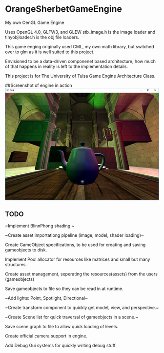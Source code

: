 # OrangeSherbetGameEngine
My own OenGL Game Engine

Uses OpenGL 4.0, GLFW3, and GLEW
stb_image.h is the image loader and tinyobjloader.h is the obj file loaders.

This game enging originally used CML, my own math library, but switched over to glm as it is well suited to this project.

Envisioned to be a data-driven componenet based architecture, how much of that happens in reality is left to the implementation details.

This project is for The University of Tulsa Game Engine Architecture Class.

##Screenshot of engine in action
![](https://github.com/cdgiessen/OrangeSherbetGameEngine/blob/master/ADS%20with%20point%2C%20dir%2C%20and%20spot%20lights%20working.PNG)


## TODO 
~Implement BlinnPhong shading.~

~Create asset importationg pipeline (image, model, shader loading)~

Create GameObject specifications, to be used for creating and saving gameobjects to disk.

Implement Pool allocator for resources like matrices and small but many structures.

Create asset management, seperating the resources(assets) from the users (gameobjects)

Save gameobjects to file so they can be read in at runtime.

~Add lights: Point, Spotlight, Directional~

~Create transform component to quickly get model, view, and perspective.~

~Create Scene list for quick traversal of gameobjects in a scene.~

Save scene graph to file to allow quick loading of levels.

Create official camera support in engine.

Add Debug Gui systems for quickly writing debug stuff.
